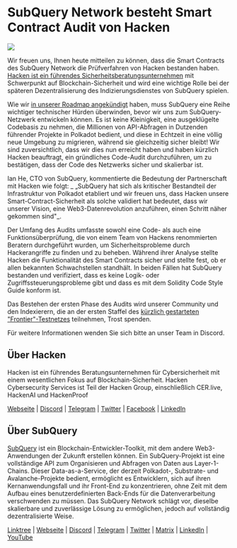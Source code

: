 # SubQuery Network besteht Smart Contract Audit von Hacken

![](https://miro.medium.com/max/1400/0*EbIDDKebNpv2DBC9)

Wir freuen uns, Ihnen heute mitteilen zu können, dass die Smart Contracts des SubQuery Network die Prüfverfahren von Hacken bestanden haben. [Hacken ist ein führendes Sicherheitsberatungsunternehmen](https://hacken.io/) mit Schwerpunkt auf Blockchain-Sicherheit und wird eine wichtige Rolle bei der späteren Dezentralisierung des Indizierungsdienstes von SubQuery spielen.

Wie wir [in unserer Roadmap angekündigt](./20211029-roadmap-october.md) haben, muss SubQuery eine Reihe wichtiger technischer Hürden überwinden, bevor wir uns zum SubQuery-Netzwerk entwickeln können. Es ist keine Kleinigkeit, eine ausgeklügelte Codebasis zu nehmen, die Millionen von API-Abfragen in Dutzenden führender Projekte in Polkadot bedient, und diese in Echtzeit in eine völlig neue Umgebung zu migrieren, während sie gleichzeitig sicher bleibt! Wir sind zuversichtlich, dass wir dies nun erreicht haben und haben kürzlich Hacken beauftragt, ein gründliches Code-Audit durchzuführen, um zu bestätigen, dass der Code des Netzwerks sicher und skalierbar ist.

Ian He, CTO von SubQuery, kommentierte die Bedeutung der Partnerschaft mit Hacken wie folgt: _ „SubQuery hat sich als kritischer Bestandteil der Infrastruktur von Polkadot etabliert und wir freuen uns, dass Hacken unsere Smart-Contract-Sicherheit als solche validiert hat bedeutet, dass wir unserer Vision, eine Web3-Datenrevolution anzuführen, einen Schritt näher gekommen sind"_.

Der Umfang des Audits umfasste sowohl eine Code- als auch eine Funktionsüberprüfung, die von einem Team von Hackens renommierten Beratern durchgeführt wurden, um Sicherheitsprobleme durch Hackerangriffe zu finden und zu beheben. Während ihrer Analyse stellte Hacken die Funktionalität des Smart Contracts sicher und stellte fest, ob er allen bekannten Schwachstellen standhält. In beiden Fällen hat SubQuery bestanden und verifiziert, dass es keine Logik- oder Zugriffssteuerungsprobleme gibt und dass es mit dem Solidity Code Style Guide konform ist.

Das Bestehen der ersten Phase des Audits wird unserer Community und den Indexierern, die an der ersten Staffel des [kürzlich gestarteten "Frontier"-Testnetzes](./20220330-frontier-testnet.md) teilnehmen, Trost spenden.

Für weitere Informationen wenden Sie sich bitte an unser Team in Discord.

## Über Hacken

Hacken ist ein führendes Beratungsunternehmen für Cybersicherheit mit einem wesentlichen Fokus auf Blockchain-Sicherheit. Hacken Cybersecurity Services ist Teil der Hacken Group, einschließlich CER.live, HackenAI und HackenProof

[Webseite](https://hacken.io/) | [Discord](https://discord.gg/hacken) | [Telegram](https://t.me/hackenio) | [Twitter](https://twitter.com/hackenclub) | [Facebook](https://www.facebook.com/hacken.io) | [LinkedIn](https://www.linkedin.com/company/hacken/)

## Über SubQuery

[SubQuery](https://subquery.network) ist ein Blockchain-Entwickler-Toolkit, mit dem andere Web3-Anwendungen der Zukunft erstellen können. Ein SubQuery-Projekt ist eine vollständige API zum Organisieren und Abfragen von Daten aus Layer-1-Chains. Dieser Data-as-a-Service, der derzeit Polkadot-, Substrate- und Avalanche-Projekte bedient, ermöglicht es Entwicklern, sich auf ihren Kernanwendungsfall und ihr Front-End zu konzentrieren, ohne Zeit mit dem Aufbau eines benutzerdefinierten Back-Ends für die Datenverarbeitung verschwenden zu müssen. Das SubQuery Network schlägt vor, dieselbe skalierbare und zuverlässige Lösung zu ermöglichen, jedoch auf vollständig dezentralisierte Weise.

​​[Linktree](https://linktr.ee/subquerynetwork) | [Webseite](https://subquery.network/) | [Discord](https://discord.com/invite/78zg8aBSMG) | [Telegram](https://t.me/subquerynetwork) | [Twitter](https://twitter.com/subquerynetwork) | [Matrix](https://matrix.to/#/#subquery:matrix.org) | [LinkedIn](https://www.linkedin.com/company/subquery) | [YouTube](https://www.youtube.com/channel/UCi1a6NUUjegcLHDFLr7CqLw)
